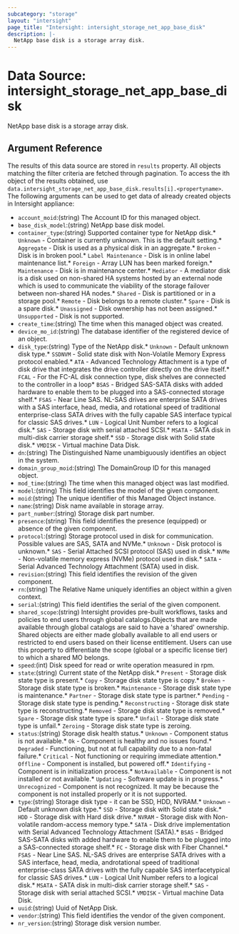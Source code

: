 ```yaml
---
subcategory: "storage"
layout: "intersight"
page_title: "Intersight: intersight_storage_net_app_base_disk"
description: |-
  NetApp base disk is a storage array disk.
---
```


# Data Source: intersight_storage_net_app_base_disk
NetApp base disk is a storage array disk.
## Argument Reference
The results of this data source are stored in `results` property.
All objects matching the filter criteria are fetched through pagination.
To access the ith object of the results obtained, use `data.intersight_storage_net_app_base_disk.results[i].<propertyname>`.
The following arguments can be used to get data of already created objects in Intersight appliance:
* `account_moid`:(string) The Account ID for this managed object. 
* `base_disk_model`:(string) NetApp base disk model. 
* `container_type`:(string) Supported container type for NetApp disk.* `Unknown` - Container is currently unknown. This is the default setting.* `Aggregate` - Disk is used as a physical disk in an aggregate.* `Broken` - Disk is in broken pool.* `Label Maintenance` - Disk is in online label maintenance list.* `Foreign` - Array LUN has been marked foreign.* `Maintenance` - Disk is in maintenance center.* `Mediator` - A mediator disk is a disk used on non-shared HA systems hosted by an external node which is used to communicate the viability of the storage failover between non-shared HA nodes.* `Shared` - Disk is partitioned or in a storage pool.* `Remote` - Disk belongs to a remote cluster.* `Spare` - Disk is a spare disk.* `Unassigned` - Disk ownership has not been assigned.* `Unsupported` - Disk is not supported. 
* `create_time`:(string) The time when this managed object was created. 
* `device_mo_id`:(string) The database identifier of the registered device of an object. 
* `disk_type`:(string) Type of the NetApp disk.* `Unknown` - Default unknown disk type.* `SSDNVM` - Solid state disk with Non-Volatile Memory Express protocol enabled.* `ATA` - Advanced Technology Attachment is a type of disk drive that integrates the drive controller directly on the drive itself.* `FCAL` - For the FC-AL disk connection type, disk shelves are connected to the controller in a loop* `BSAS` - Bridged SAS-SATA disks with added hardware to enable them to be plugged into a SAS-connected storage shelf.* `FSAS` - Near Line SAS. NL-SAS drives are enterprise SATA drives with a SAS interface, head, media, and rotational speed of traditional enterprise-class SATA drives with the fully capable SAS interface typical for classic SAS drives.* `LUN` - Logical Unit Number refers to a logical disk.* `SAS` - Storage disk with serial attached SCSI.* `MSATA` - SATA disk in multi-disk carrier storage shelf.* `SSD` - Storage disk with Solid state disk.* `VMDISK` - Virtual machine Data Disk. 
* `dn`:(string) The Distinguished Name unambiguously identifies an object in the system. 
* `domain_group_moid`:(string) The DomainGroup ID for this managed object. 
* `mod_time`:(string) The time when this managed object was last modified. 
* `model`:(string) This field identifies the model of the given component. 
* `moid`:(string) The unique identifier of this Managed Object instance. 
* `name`:(string) Disk name available in storage array. 
* `part_number`:(string) Storage disk part number. 
* `presence`:(string) This field identifies the presence (equipped) or absence of the given component. 
* `protocol`:(string) Storage protocol used in disk for communication. Possible values are SAS, SATA and NVMe.* `Unknown` - Disk protocol is unknown.* `SAS` - Serial Attached SCSI protocol (SAS) used in disk.* `NVMe` - Non-volatile memory express (NVMe) protocol used in disk.* `SATA` - Serial Advanced Technology Attachment (SATA) used in disk. 
* `revision`:(string) This field identifies the revision of the given component. 
* `rn`:(string) The Relative Name uniquely identifies an object within a given context. 
* `serial`:(string) This field identifies the serial of the given component. 
* `shared_scope`:(string) Intersight provides pre-built workflows, tasks and policies to end users through global catalogs.Objects that are made available through global catalogs are said to have a 'shared' ownership. Shared objects are either made globally available to all end users or restricted to end users based on their license entitlement. Users can use this property to differentiate the scope (global or a specific license tier) to which a shared MO belongs. 
* `speed`:(int) Disk speed for read or write operation measured in rpm. 
* `state`:(string) Current state of the NetApp disk.* `Present` - Storage disk state type is present.* `Copy` - Storage disk state type is copy.* `Broken` - Storage disk state type is broken.* `Maintenance` - Storage disk state type is maintenance.* `Partner` - Storage disk state type is partner.* `Pending` - Storage disk state type is pending.* `Reconstructing` - Storage disk state type is reconstructing.* `Removed` - Storage disk state type is removed.* `Spare` - Storage disk state type is spare.* `Unfail` - Storage disk state type is unfail.* `Zeroing` - Storage disk state type is zeroing. 
* `status`:(string) Storage disk health status.* `Unknown` - Component status is not available.* `Ok` - Component is healthy and no issues found.* `Degraded` - Functioning, but not at full capability due to a non-fatal failure.* `Critical` - Not functioning or requiring immediate attention.* `Offline` - Component is installed, but powered off.* `Identifying` - Component is in initialization process.* `NotAvailable` - Component is not installed or not available.* `Updating` - Software update is in progress.* `Unrecognized` - Component is not recognized. It may be because the component is not installed properly or it is not supported. 
* `type`:(string) Storage disk type - it can be SSD, HDD, NVRAM.* `Unknown` - Default unknown disk type.* `SSD` - Storage disk with Solid state disk.* `HDD` - Storage disk with Hard disk drive.* `NVRAM` - Storage disk with Non-volatile random-access memory type.* `SATA` - Disk drive implementation with Serial Advanced Technology Attachment (SATA).* `BSAS` - Bridged SAS-SATA disks with added hardware to enable them to be plugged into a SAS-connected storage shelf.* `FC` - Storage disk with Fiber Channel.* `FSAS` - Near Line SAS. NL-SAS drives are enterprise SATA drives with a SAS interface, head, media, androtational speed of traditional enterprise-class SATA drives with the fully capable SAS interfacetypical for classic SAS drives.* `LUN` - Logical Unit Number refers to a logical disk.* `MSATA` - SATA disk in multi-disk carrier storage shelf.* `SAS` - Storage disk with serial attached SCSI.* `VMDISK` - Virtual machine Data Disk. 
* `uuid`:(string) Uuid of  NetApp Disk. 
* `vendor`:(string) This field identifies the vendor of the given component. 
* `nr_version`:(string) Storage disk version number. 
 